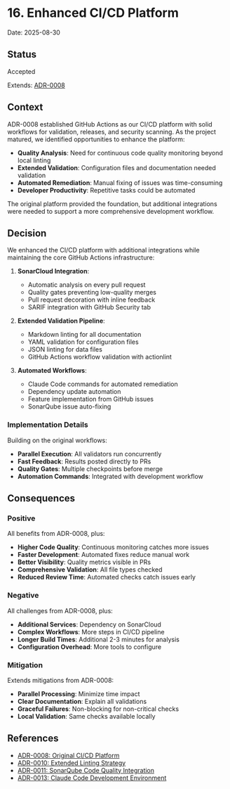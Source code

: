 # 16. Enhanced CI/CD Platform

Date: 2025-08-30

## Status

Accepted

Extends: [ADR-0008](./0008-ci-cd-platform-github-actions.md)

## Context

ADR-0008 established GitHub Actions as our CI/CD platform with solid workflows for validation, releases, and security scanning. As the project matured, we identified opportunities to enhance the platform:

- **Quality Analysis**: Need for continuous code quality monitoring beyond local linting
- **Extended Validation**: Configuration files and documentation needed validation
- **Automated Remediation**: Manual fixing of issues was time-consuming
- **Developer Productivity**: Repetitive tasks could be automated

The original platform provided the foundation, but additional integrations were needed to support a more comprehensive development workflow.

## Decision

We enhanced the CI/CD platform with additional integrations while maintaining the core GitHub Actions infrastructure:

1. **SonarCloud Integration**:
   - Automatic analysis on every pull request
   - Quality gates preventing low-quality merges
   - Pull request decoration with inline feedback
   - SARIF integration with GitHub Security tab

2. **Extended Validation Pipeline**:
   - Markdown linting for all documentation
   - YAML validation for configuration files
   - JSON linting for data files
   - GitHub Actions workflow validation with actionlint

3. **Automated Workflows**:
   - Claude Code commands for automated remediation
   - Dependency update automation
   - Feature implementation from GitHub issues
   - SonarQube issue auto-fixing

### Implementation Details

Building on the original workflows:

- **Parallel Execution**: All validators run concurrently
- **Fast Feedback**: Results posted directly to PRs
- **Quality Gates**: Multiple checkpoints before merge
- **Automation Commands**: Integrated with development workflow

## Consequences

### Positive

All benefits from ADR-0008, plus:

- **Higher Code Quality**: Continuous monitoring catches more issues
- **Faster Development**: Automated fixes reduce manual work
- **Better Visibility**: Quality metrics visible in PRs
- **Comprehensive Validation**: All file types checked
- **Reduced Review Time**: Automated checks catch issues early

### Negative

All challenges from ADR-0008, plus:

- **Additional Services**: Dependency on SonarCloud
- **Complex Workflows**: More steps in CI/CD pipeline
- **Longer Build Times**: Additional 2-3 minutes for analysis
- **Configuration Overhead**: More tools to configure

### Mitigation

Extends mitigations from ADR-0008:

- **Parallel Processing**: Minimize time impact
- **Clear Documentation**: Explain all validations
- **Graceful Failures**: Non-blocking for non-critical checks
- **Local Validation**: Same checks available locally

## References

- [ADR-0008: Original CI/CD Platform](./0008-ci-cd-platform-github-actions.md)
- [ADR-0010: Extended Linting Strategy](./0010-extended-linting-strategy.md)
- [ADR-0011: SonarQube Code Quality Integration](./0011-sonarqube-code-quality-integration.md)
- [ADR-0013: Claude Code Development Environment](./0013-claude-code-development-environment.md)
